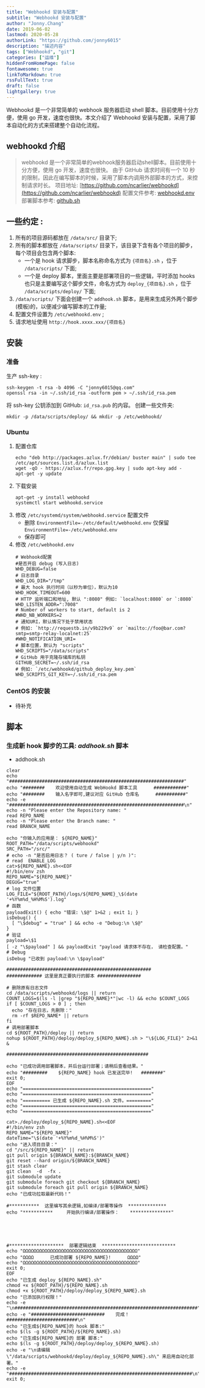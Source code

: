 ```yaml
---
title: "Webhookd 安装与配置"
subtitle: "Webhookd 安装与配置"
author: "Jonny.Chang"
date: 2019-06-02
lastmod: 2020-05-28
authorLink: "https://github.com/jonny6015"
description: "描述内容"
tags: ["Webhookd", "git"]
categories: ["运维"]
hiddenFromHomePage: false
fontawesome: true
linkToMarkdown: true
rssFullText: true
draft: false
lightgallery: true
---
```


Webhookd 是一个非常简单的 webhook 服务器启动 shell 脚本。目前使用十分方便，使用 go 开发，速度也很快。本文介绍了 Webhookd 安装与配置，采用了脚本自动化的方式来搭建整个自动化流程。

<!--more-->

## webhookd 介绍
> webhookd 是一个非常简单的webhook服务器启动shell脚本。目前使用十分方便，使用 go 开发，速度也很快。
> 由于 GitHub 请求时间有一个 10 秒的限制，因此在编写脚本的时候，采用了脚本内调用外部脚本的方式，来控制请求时长。
> 项目地址: [https://github.com/ncarlier/webhookd](https://github.com/ncarlier/webhookd)
> 配置文件参考: [webhookd.env](https://raw.githubusercontent.com/ncarlier/webhookd/master/etc/default/webhookd.env)
> 部署脚本参考: [github.sh](https://github.com/ncarlier/webhookd/blob/master/scripts/examples/github.sh)
## 一些约定 :
1. 所有的项目源码都放在 `/data/src/` 目录下;
2. 所有的脚本都放在 `/data/scripts/` 目录下，该目录下含有各个项目的脚步，每个项目会包含两个脚本:
    - 一个是 hook 请求脚步，脚本名称命名方式为 `{项目名}.sh` ，位于 `/data/scripts/` 下面;
    - 一个是 deploy 脚本，里面主要是部署项目的一些逻辑，平时添加 hooks 也只是主要编写这个脚步文件，命名方式为 `deploy_{项目名}.sh` ，位于 `/data/scripts/deploy/` 下面;
3. `/data/scripts/` 下面会创建一个 `addhook.sh` 脚本，是用来生成另外两个脚步(模板)的，以便减少编写脚本的工作量;
4. 配置文件设置为 `/etc/webhookd.env` ;
5. 请求地址使用 `http://hook.xxxx.xxx/{项目名}`

## 安装

### 准备

生产 ssh-key :
```shell
ssh-keygen -t rsa -b 4096 -C "jonny6015@qq.com"
openssl rsa -in ~/.ssh/id_rsa -outform pem > ~/.ssh/id_rsa.pem
```
将 ssh-key 公钥添加到 GitHub: `id_rsa.pub` 的内容。
创建一些文件夹:

`mkdir -p /data/scripts/deploy/ && mkdir -p /etc/webhookd/`

### Ubuntu
1. 配置仓库
    ```shell
    echo "deb http://packages.azlux.fr/debian/ buster main" | sudo tee /etc/apt/sources.list.d/azlux.list
    wget -qO - https://azlux.fr/repo.gpg.key | sudo apt-key add -
    apt-get -y update
    ```
2. 下载安装
    ```shell
    apt-get -y install webhookd
    systemctl start webhookd.service
    ```
3. 修改 `/etc/systemd/system/webhookd.service` 配置文件
    - 删除 `EnvironmentFile=-/etc/default/webhookd.env` 仅保留 `EnvironmentFile=-/etc/webhookd.env`
    - 保存即可
4. 修改 `/etc/webhookd.env`
    ```shell
    # Webhookd配置
    #是否开启 debug (写入日志)
    WHD_DEBUG=false
    # 日志目录
    WHD_LOG_DIR="/tmp"
    # 最大 hook 执行时间（以秒为单位），默认为10
    WHD_HOOK_TIMEOUT=600
    # HTTP 监听端口和地址, 默认 ":8080" 例如: `localhost:8080` or `:8080`
    WHD_LISTEN_ADDR=":7008"
    # Number of workers to start, default is 2
    #WHD_NB_WORKERS=2
    # 通知URI，默认情况下处于禁用状态
    # 例如: `http://requestb.in/v9b229v9` or `mailto://foo@bar.com?smtp=smtp-relay-localnet:25`
    #WHD_NOTIFICATION_URI=
    # 脚本位置，默认为 "scripts"
    WHD_SCRIPTS="/data/scripts"
    # GitHub 用于克隆存储库的私钥
    GITHUB_SECRET=~/.ssh/id_rsa
    # 例如: `/etc/webhookd/github_deploy_key.pem`
    WHD_SCRIPTS_GIT_KEY=~/.ssh/id_rsa.pem
    ```

###  CentOS 的安装

- 待补充

## 脚本

### 生成新 hook 脚步的工具:  *addhook.sh* 脚本
- addhook.sh
```shell
clear
echo "################################################################"
echo "########    欢迎使用自动生成 WebHookd 脚本工具      ############"
echo "########    输入名字即可,建议对应 GitHub 仓库名      ###########"
echo -e "################################################################\n"
echo -n "Please enter the Repository name: "
read REPO_NAME
echo -n "Please enter the Branch name: "
read BRANCH_NAME

echo "你输入的应用是： ${REPO_NAME}"
ROOT_PATH="/data/scripts/webhookd"
SRC_PATH="/src/"
# echo -n "是否启用日志？ ( ture / false | y/n )":
# read  ENABLE_LOG
cat>${REPO_NAME}.sh<<EOF
#!/bin/env zsh
REPO_NAME="${REPO_NAME}"
DEGUG="true"
# log 文件位置
LOG_FILE="${ROOT_PATH}/logs/${REPO_NAME}_\$(date '+%Y%m%d_%H%M%S').log"
# 函数
payloadExit() { echo "错误: \$@" 1>&2 ; exit 1; }
isDebug() {
  [ "\$debug" = "true" ] && echo -e "Debug:\n \$@"
}
# 验证
payload=\$1
[ -z "\$payload" ] && payloadExit "payload 请求体不存在， 请检查配置。"
# Debug
isDebug "已收到 payload:\n \$payload"

#####################################################
############# 这里是真正要执行的脚本 ################

# 删除原有日志文件
cd /data/scripts/webhookd/logs || return
COUNT_LOGS=$(ls -l |grep "${REPO_NAME}*"|wc -l) && echo $COUNT_LOGS
if [ $COUNT_LOGS > 0 ] ; then
  echo "存在日志，先删除："
  rm -rf $REPO_NAME* || return
fi
# 调用部署脚本
cd ${ROOT_PATH}/deploy || return
nohup ${ROOT_PATH}/deploy/deploy_${REPO_NAME}.sh > "\${LOG_FILE}" 2>&1 &

####################################################

echo "已成功调用部署脚本，并后台运行部署；请稍后查看结果。"
echo "#########    ${REPO_NAME} hook 已发送完毕!   ########"
exit 0;
EOF
echo "==============================================="
echo "==============================================="
echo "========== 已生成 ${REPO_NAME}.sh 文件。========="
echo "==============================================="
echo "==============================================="

cat>./deploy/deploy_${REPO_NAME}.sh<<EOF
#!/bin/env zsh
REPO_NAME="${REPO_NAME}"
dateTime="\$(date '+%Y%m%d_%H%M%S')"
echo "进入项目目录："
cd "/src/${REPO_NAME}" || return
git pull origin ${BRANCH_NAME}:${BRANCH_NAME}
git reset --hard origin/${BRANCH_NAME}
git stash clear
git clean  -d  -fx .
git submodule update
git submodule foreach git checkout ${BRANCH_NAME}
git submodule foreach git pull origin ${BRANCH_NAME}
echo "已成功拉取最新代码！"

#***********  这里编写其余逻辑,如编译/部署等操作  **************
echo "***********     开始执行编译/部署操作：    ***************"





#********************  部署逻辑结束  ***************************
echo "ΩΩΩΩΩΩΩΩΩΩΩΩΩΩΩΩΩΩΩΩΩΩΩΩΩΩΩΩΩΩΩΩΩΩΩΩΩΩΩΩΩΩ"
echo "ΩΩΩΩ      已成功部署 ${REPO_NAME}!      ΩΩΩΩ"
echo "ΩΩΩΩΩΩΩΩΩΩΩΩΩΩΩΩΩΩΩΩΩΩΩΩΩΩΩΩΩΩΩΩΩΩΩΩΩΩΩΩΩΩ"
exit 0;
EOF
echo "已生成 deploy_${REPO_NAME}.sh"
chmod +x ${ROOT_PATH}/${REPO_NAME}.sh
chmod +x ${ROOT_PATH}/deploy/deploy_${REPO_NAME}.sh
echo "已添加执行权限！"
echo -e "\n###################################################################"
echo -e "###########################    完成！    ##########################\n"
echo "已生成${REPO_NAME}的 hook 脚本:"
echo $(ls -g ${ROOT_PATH}/${REPO_NAME}.sh)
echo "已生成${REPO_NAME}的 部署 脚本:"
echo $(ls -g ${ROOT_PATH}/deploy/deploy_${REPO_NAME}.sh)
echo -e "\n请编辑 \"/data/scripts/webhookd/deploy/deploy_${REPO_NAME}.sh\" 来启用自动化部署。"
echo -e "###################################################################\n"
exit 0;

```
